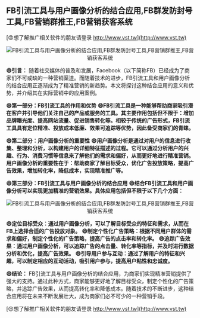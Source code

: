 ## **FB引流工具与用户画像分析的结合应用,FB群发防封号工具,FB营销群推王,FB营销获客系统**

[😍想了解推广相关软件的朋友请登录 http://www.vst.tw](http://www.vst.tw)

 <center><img src="https://vst.tw/MP4/tuiguang/png/6.png" alt="FB引流工具与用户画像分析的结合应用,FB群发防封号工具,FB营销群推王,FB营销获客系统"></center>

**😄引言：**
随着社交媒体的普及和发展，Facebook（以下简称FB）已经成为了商家们不可或缺的一种营销渠道。而随着技术的进步，FB引流工具和用户画像分析的结合应用正逐渐成为了精准营销的新趋势。本文将探讨这种结合应用的意义和优势，并介绍其在实际营销中的应用案例。

**😄第一部分：FB引流工具的作用和优势**
**😄FB引流工具是一种能够帮助商家吸引潜在客户并引导他们关注自己的产品或服务的工具。其主要作用包括但不限于：增加品牌曝光度、提高网站流量、促进销售转化等。相较于传统的广告形式，FB引流工具具有定位精准、投放成本低廉、效果可追踪等优势，因此备受商家们的青睐。**

**😄第二部分：用户画像分析的重要性**
**😄用户画像分析是通过对用户的信息进行收集、整理和分析，以构建用户的详细特征描述的过程。它可以通过分析用户的兴趣、行为、消费习惯等信息来了解他们的需求和偏好，从而更好地进行精准营销。用户画像分析的重要性在于：帮助商家了解目标受众，优化广告投放策略，提高广告效果，增加转化率，降低成本，实现精准推广等。**

**😄第三部分：FB引流工具与用户画像分析的结合应用**
**😄结合FB引流工具和用户画像分析可以实现更加精准的营销效果。具体应用包括但不限于以下几个方面：**

 <center><img src="https://vst.tw/MP4/tuiguang/png/4.png" alt="FB引流工具与用户画像分析的结合应用,FB群发防封号工具,FB营销群推王,FB营销获客系统"></center>

**😄定位目标受众：通过用户画像分析，可以了解目标受众的特征和需求，从而在FB上选择合适的广告投放对象。**
**😄制定个性化广告策略：根据不同用户群体的需求和偏好，制定个性化的广告策略，提高广告的点击率和转化率。**
**😄追踪广告效果：通过用户画像分析，可以追踪广告的点击量、转化率等指标，并及时进行数据分析和优化，提高广告效果。**
**😄引导用户参与互动：通过了解用户的特征和兴趣，可以制定相应的互动活动，吸引用户参与，提高用户粘性和忠诚度。**

**😄结论：**
FB引流工具与用户画像分析的结合应用，为商家们实现精准营销提供了强大的支持。通过此种方式，商家能够更好地了解目标受众，制定个性化的广告策略，并追踪广告效果，从而提高转化率和降低成本。随着技术的不断进步，这种结合应用将在未来不断发展壮大，成为商家们必不可少的一种营销手段。

[😍想了解推广相关软件的朋友请登录 http://www.vst.tw](http://www.vst.tw)



